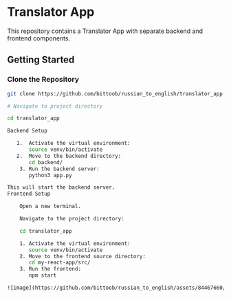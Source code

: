 # Translator App

This repository contains a Translator App with separate backend and frontend components.

## Getting Started

### Clone the Repository

```bash
git clone https://github.com/bittoob/russian_to_english/translator_app.git

# Navigate to project directory

cd translator_app

Backend Setup

   1.  Activate the virtual environment:
       source venv/bin/activate
   2.  Move to the backend directory:
       cd backend/
    3. Run the backend server:
       python3 app.py

This will start the backend server.
Frontend Setup

    Open a new terminal.

    Navigate to the project directory:

    cd translator_app

    1. Activate the virtual environment:
       source venv/bin/activate
    2. Move to the frontend source directory:
       cd my-react-app/src/
    3. Run the frontend:
       npm start

![image](https://github.com/bittoob/russian_to_english/assets/84467660/21a09236-00c1-4fd9-99b1-5d9524a4cb19)

